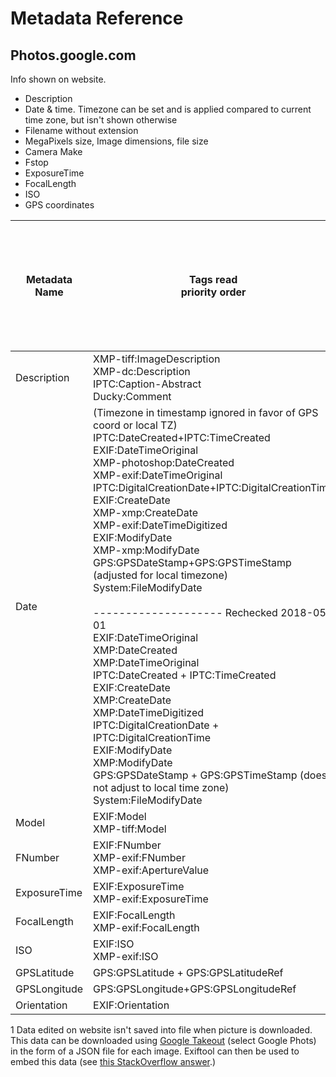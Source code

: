 Metadata Reference
==================

## Photos.google.com

Info shown on website.
- Description
- Date & time.  Timezone can be set and is applied compared to current time zone, but isn't shown otherwise
- Filename without extension 
- MegaPixels size, Image dimensions, file size
- Camera Make
- Fstop
- ExposureTime
- FocalLength
- ISO
- GPS coordinates
  

| Metadata Name | Tags read<br />priority order                                | Tags Written<br />(site cannot write tags but see note [[1]](#f1) ) |
| ------------- | ------------------------------------------------------------ | ------------------------------------------------------------ |
| Description   | XMP-tiff:ImageDescription<br /> XMP-dc:Description<br />IPTC:Caption-Abstract<br />Ducky:Comment | n/a                                                          |
| Date          | (Timezone in timestamp ignored in favor of GPS coord or local TZ)<br /> IPTC:DateCreated+IPTC:TimeCreated<br />EXIF:DateTimeOriginal<br />XMP-photoshop:DateCreated<br />XMP-exif:DateTimeOriginal<br />IPTC:DigitalCreationDate+IPTC:DigitalCreationTime<br />EXIF:CreateDate<br />XMP-xmp:CreateDate<br />XMP-exif:DateTimeDigitized<br />EXIF:ModifyDate<br />XMP-xmp:ModifyDate<br />GPS:GPSDateStamp+GPS:GPSTimeStamp (adjusted for local timezone)<br />System:FileModifyDate<br /><br />-------------------- Rechecked 2018-05-01<br />EXIF:DateTimeOriginal<br />XMP:DateCreated<br />XMP:DateTimeOriginal<br />IPTC:DateCreated + IPTC:TimeCreated<br />EXIF:CreateDate<br />XMP:CreateDate<br />XMP:DateTimeDigitized<br />IPTC:DigitalCreationDate + IPTC:DigitalCreationTime<br />EXIF:ModifyDate<br />XMP:ModifyDate<br />GPS:GPSDateStamp + GPS:GPSTimeStamp (does not adjust to local time zone)<br />System:FileModifyDate | n/a                                                          |
| Model         | EXIF:Model<br />XMP-tiff:Model                               | n/a                                                          |
| FNumber       | EXIF:FNumber<br />XMP-exif:FNumber<br />XMP-exif:ApertureValue | n/a                                                          |
| ExposureTime  | EXIF:ExposureTime<br />XMP-exif:ExposureTime                 | n/a                                                          |
| FocalLength   | EXIF:FocalLength<br />XMP-exif:FocalLength                   | n/a                                                          |
| ISO           | EXIF:ISO<br />XMP-exif:ISO                                   | n/a                                                          |
| GPSLatitude   | GPS:GPSLatitude + GPS:GPSLatitudeRef                         | n/a                                                          |
| GPSLongitude  | GPS:GPSLongitude+GPS:GPSLongitudeRef                         | n/a                                                          |
| Orientation   | EXIF:Orientation                                             | n/a                                                          |

<span id="f1">1</span> Data edited on website isn't saved into file when picture is downloaded. This data can be downloaded using [Google Takeout](https://takeout.google.com/settings/takeout) (select Google Phots) in the form of a JSON file for each image.  Exiftool can then be used to embed this data (see [this StackOverflow answer](https://stackoverflow.com/a/42914024/3525475).)